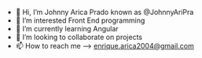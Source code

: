 - 👋 Hi, I’m Johnny Arica Prado known as @JohnnyAriPra
- 👀 I’m interested Front End programming
- 🌱 I’m currently learning Angular
- 💞️ I’m looking to collaborate on projects
- 📫 How to reach me --> enrique.arica2004@gmail.com

<!---
JohnnyAriPra/JohnnyAriPra is a ✨ special ✨ repository because its `README.md` (this file) appears on your GitHub profile.
You can click the Preview link to take a look at your changes.
--->
